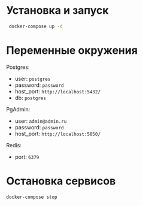 # Установка и запуск
```bash
 docker-compose up -d
```

# Переменные окружения

Postgres:
- user: `postgres`
- password: `password`
- host_port: `http://localhost:5432/`
- db: `postgres`

PgAdmin:
- user: `admin@admin.ru`
- password: `password`
- host_port: `http://localhost:5050/`

Redis:
- port: `6379`


# Остановка сервисов
```bash
docker-compose stop
```
